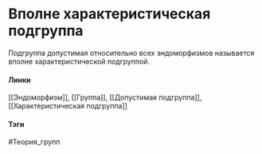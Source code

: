 # Вполне характеристическая подгруппа
Подгруппа допустимая относительно всех эндоморфизмов называется вполне характеристической подгруппой.

#### Линки 
[[Эндоморфизм]],
[[Группа]],
[[Допустимая подгруппа]],
[[Характеристическая подгруппа]]
#### Тэги 
 #Теория_групп 
